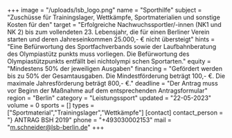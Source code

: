 +++
image = "/uploads/lsb_logo.png"
name = "Sporthilfe"
subject = "Zuschüsse für Trainingslager, Wettkämpfe, Sportmaterialien und sonstige Kosten für den"
target = "Erfolgreiche Nachwuchssportler/-innen (NK1 und NK 2) bis zum vollendeten 23. Lebensjahr, die für einen Berliner Verein starten und deren Jahreseinkommen 25.000,- € nicht übersteigt"
hints = "Eine Befürwortung des Sportfachverbands sowie der Laufbahnberatung des Olympiastütz punkts muss vorliegen. Die Befürwortung des Olympiastützpunkts entfällt bei nichtolympi schen Sportarten."
equity = "Mindestens 50% der jeweiligen Ausgaben"
financing = "Gefördert werden bis zu 50% der Gesamtausgaben. Die Mindestförderung beträgt 100,- €. Die maximale Jahresförderung beträgt 800,- €."
deadline = "Der Antrag muss vor Beginn der Maßnahme auf dem entsprechenden Antragsformular"
region = "Berlin"
category = "Leistungssport"
updated = "22-05-2023"
volume = 0
sports = []
types = ["Sportmaterial","Trainingslager","Wettkämpfe"]
[contact]
contact_person = "} ANTRAG BSH 2019"
phone = "+493030002153"
mail = "m.schneider@lsb-berlin.de"
+++